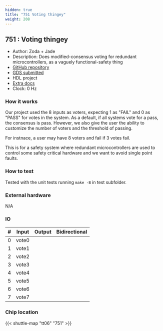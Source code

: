 ```yaml
---
hidden: true
title: "751 Voting thingey"
weight: 208
---
```


## 751 : Voting thingey

* Author: Zoda + Jade
* Description: Does modified-consensus voting for redundant microcontrollers, as a vaguely functional-safety thing
* [GitHub repository](https://github.com/jadebuilds/tt06-mcu-voting)
* [GDS submitted](https://github.com/jadebuilds/tt06-mcu-voting/actions/runs/8731482013)
* HDL project
* [Extra docs](None)
* Clock: 0 Hz

### How it works

Our project used the 8 inputs as voters, expecting 1 as "FAIL" and 0 as "PASS" for votes in the system. As a default, if all systems vote for a pass, the consensus is pass. However, we also give the user the ability to customize the number of voters and the threshold of passing.

For instnace, a user may have 8 voters and fail if 3 votes fail.

This is for a safety system where redundant microcontrollers are used to control some safety critical hardware and we want to avoid single point faults.

### How to test

Tested with the unit tests running `make -B` in test subfolder.

### External hardware

N/A


### IO

| # | Input          | Output         | Bidirectional   |
| - | -------------- | -------------- | --------------- |
| 0 | vote0 |  |  |
| 1 | vote1 |  |  |
| 2 | vote2 |  |  |
| 3 | vote3 |  |  |
| 4 | vote4 |  |  |
| 5 | vote5 |  |  |
| 6 | vote6 |  |  |
| 7 | vote7 |  |  |

### Chip location

{{< shuttle-map "tt06" "751" >}}
